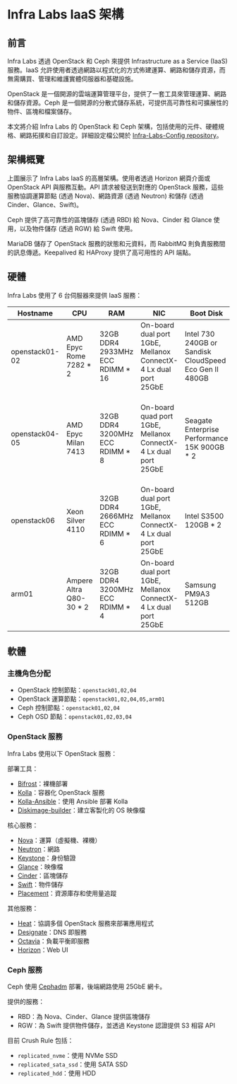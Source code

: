 # Infra Labs IaaS 架構

## 前言

Infra Labs 透過 OpenStack 和 Ceph 來提供 Infrastructure as a Service (IaaS) 服務。IaaS 允許使用者透過網路以程式化的方式佈建運算、網路和儲存資源，而無需購買、管理和維護實體伺服器和基礎設施。

OpenStack 是一個開源的雲端運算管理平台，提供了一套工具來管理運算、網路和儲存資源。Ceph 是一個開源的分散式儲存系統，可提供高可靠性和可擴展性的物件、區塊和檔案儲存。

本文將介紹 Infra Labs 的 OpenStack 和 Ceph 架構，包括使用的元件、硬體規格、網路拓撲和自訂設定。詳細設定檔公開於 [Infra-Labs-Config repository](https://github.com/cloud-native-taiwan/Infra-Labs-Config)。

## 架構概覽

上圖展示了 Infra Labs IaaS 的高層架構。使用者透過 Horizon 網頁介面或 OpenStack API 與服務互動。API 請求被發送到對應的 OpenStack 服務，這些服務協調運算節點 (透過 Nova)、網路資源 (透過 Neutron) 和儲存 (透過 Cinder、Glance、Swift)。

Ceph 提供了高可靠性的區塊儲存 (透過 RBD) 給 Nova、Cinder 和 Glance 使用，以及物件儲存 (透過 RGW) 給 Swift 使用。

MariaDB 儲存了 OpenStack 服務的狀態和元資料，而 RabbitMQ 則負責服務間的訊息傳遞。Keepalived 和 HAProxy 提供了高可用性的 API 端點。

## 硬體

Infra Labs 使用了 6 台伺服器來提供 IaaS 服務：

| Hostname      | CPU                                              | RAM                             | NIC                                                                 | Boot Disk                                                    | Ceph Disk                                                                        |
|---------------|--------------------------------------------------|--------------------------------|--------------------------------------------------------------------|------------------------------------------------------------|---------------------------------------------------------------------------------|
| openstack01-02 | AMD Epyc Rome 7282 * 2                         | 32GB DDR4 2933MHz ECC RDIMM * 16 | On-board dual port 1GbE, Mellanox ConnectX-4 Lx dual port 25GbE | Intel 730 240GB or Sandisk CloudSpeed Eco Gen II 480GB   | KIOXIA CD6 3.84TB, Intel DC S3500 1.6TB                                       |
| openstack04-05 | AMD Epyc Milan 7413                            | 32GB DDR4 3200MHz ECC RDIMM * 8  | On-board quad port 1GbE, Mellanox ConnectX-4 Lx dual port 25GbE | Seagate Enterprise Performance 15K 900GB * 2              | Samsung NGSFF PM983 3.84TB, Intel DC S3500 1.6TB (openstack05 only), Seagate X18 16TB * 2|
| openstack06    | Xeon Silver 4110                               | 32GB DDR4 2666MHz ECC RDIMM * 6  | On-board dual port 1GbE, Mellanox ConnectX-4 Lx dual port 25GbE | Intel S3500 120GB * 2                                     | Seagate X18 16TB * 2                                                                |
| arm01          | Ampere Altra Q80-30 * 2                        | 32GB DDR4 3200MHz ECC RDIMM * 4  | On-board dual port 1GbE, Mellanox ConnectX-4 Lx dual port 25GbE | Samsung PM9A3 512GB                                       | N/A                                                                              |

## 軟體

### 主機角色分配

- OpenStack 控制節點：```openstack01,02,04``` 
- OpenStack 運算節點：```openstack01,02,04,05,arm01```
- Ceph 控制節點：```openstack01,02,04```
- Ceph OSD 節點：```openstack01,02,03,04```

### OpenStack 服務

Infra Labs 使用以下 OpenStack 服務：

部署工具：
- [Bifrost](https://docs.openstack.org/bifrost/latest/)：裸機部署
- [Kolla](https://docs.openstack.org/kolla/latest/)：容器化 OpenStack 服務
- [Kolla-Ansible](https://docs.openstack.org/kolla-ansible/latest/)：使用 Ansible 部署 Kolla
- [Diskimage-builder](https://docs.openstack.org/diskimage-builder/latest/)：建立客製化的 OS 映像檔

核心服務：
- [Nova](https://docs.openstack.org/nova/latest/)：運算（虛擬機、裸機）
- [Neutron](https://docs.openstack.org/neutron/latest/)：網路
- [Keystone](https://docs.openstack.org/keystone/latest/)：身份驗證
- [Glance](https://docs.openstack.org/glance/latest/)：映像檔
- [Cinder](https://docs.openstack.org/cinder/latest/)：區塊儲存
- [Swift](https://docs.openstack.org/swift/latest/)：物件儲存
- [Placement](https://docs.openstack.org/placement/latest/)：資源庫存和使用量追蹤

其他服務：
- [Heat](https://docs.openstack.org/heat/latest/)：協調多個 OpenStack 服務來部署應用程式
- [Designate](https://docs.openstack.org/designate/latest/)：DNS 即服務
- [Octavia](https://docs.openstack.org/octavia/latest/)：負載平衡即服務  
- [Horizon](https://docs.openstack.org/horizon/latest/)：Web UI

### Ceph 服務

Ceph 使用 [Cephadm](https://docs.ceph.com/en/latest/cephadm/index.html) 部署，後端網路使用 25GbE 網卡。

提供的服務：
- RBD：為 Nova、Cinder、Glance 提供區塊儲存
- RGW：為 Swift 提供物件儲存，並透過 Keystone 認證提供 S3 相容 API

目前 Crush Rule 包括：
- ```replicated_nvme```：使用 NVMe SSD
- ```replicated_sata_ssd```：使用 SATA SSD  
- ```replicated_hdd```：使用 HDD

